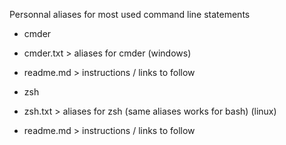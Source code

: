 Personnal aliases for most used command line statements

* cmder
 * cmder.txt > aliases for cmder (windows)
 * readme.md > instructions / links to follow

* zsh
 * zsh.txt > aliases for zsh (same aliases works for bash) (linux)
 * readme.md > instructions / links to follow